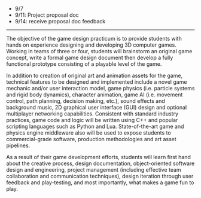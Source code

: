 - 9/7
- 9/11: Project proposal doc
- 9/14: receive proposal doc feedback

---

The objective of the game design practicum is to provide students with hands on experience designing and developing 3D computer games. Working in teams of three or four, students will brainstorm an original game concept, write a formal game design document then develop a fully functional prototype consisting of a playable level of the game. 

In addition to creation of original art and animation assets for the game, technical features to be designed and implemented include a novel game mechanic and/or user interaction model, game physics (i.e. particle systems and rigid body dynamics), character animation, game AI (i.e. movement control, path planning, decision making, etc.), sound effects and background music, 2D graphical user interface (GUI) design and optional multiplayer networking capabilities. Consistent with standard industry practices, game code and logic will be written using C++ and popular scripting languages such as Python and Lua. State-of-the-art game and physics engine middleware also will be used to expose students to commercial-grade software, production methodologies and art asset pipelines. 

As a result of their game development efforts, students will learn first hand about the creative process, design documentation, object-oriented software design and engineering, project management (including effective team collaboration and communication techniques), design iteration through user feedback and play-testing, and most importantly, what makes a game fun to play.